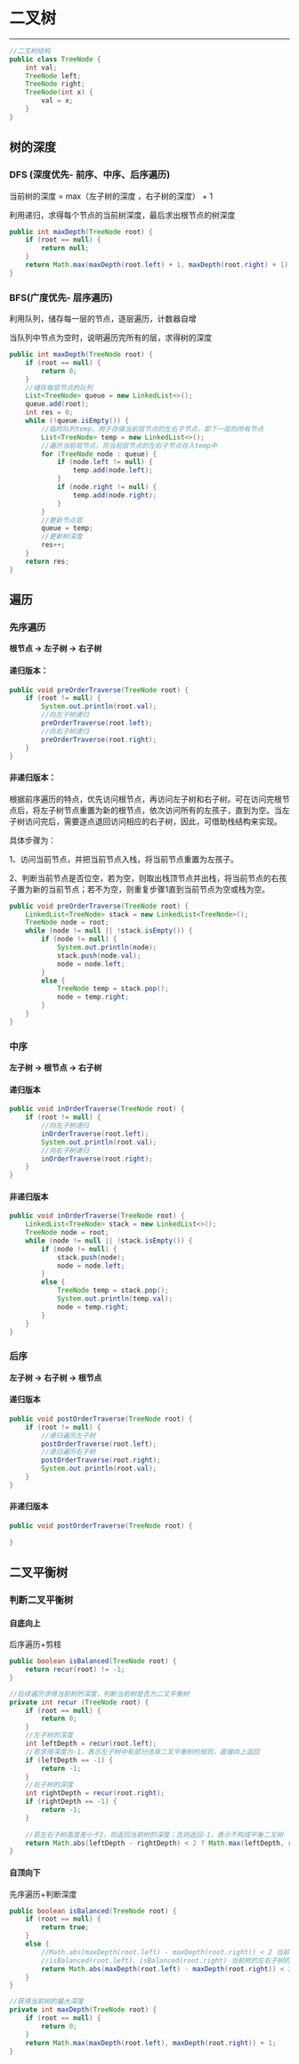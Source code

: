 # 二叉树

---

~~~ java
//二叉树结构
public class TreeNode {
    int val;
    TreeNode left;
    TreeNode right;
    TreeNode(int x) {
        val = x;
    }
}
~~~

## 树的深度

### DFS (深度优先- 前序、中序、后序遍历)

当前树的深度 = max（左子树的深度 ，右子树的深度） + 1

利用递归，求得每个节点的当前树深度，最后求出根节点的树深度

~~~ java
public int maxDepth(TreeNode root) {
    if (root == null) {
        return null;
    }
    return Math.max(maxDepth(root.left) + 1, maxDepth(root.right) + 1);
}
~~~



### BFS(广度优先- 层序遍历)

利用队列，储存每一层的节点，逐层遍历，计数器自增

当队列中节点为空时，说明遍历完所有的层，求得树的深度

~~~ java
public int maxDepth(TreeNode root) {
    if (root == null) {
        return 0;
    }
    //储存每层节点的队列
    List<TreeNode> queue = new LinkedList<>();
    queue.add(root);
    int res = 0;
    while (!queue.isEmpty()) {
        //临时队列temp，用于存储当前层节点的左右子节点，即下一层的所有节点
        List<TreeNode> temp = new LinkedList<>();
        //遍历当前层节点，将当前层节点的左右子节点存入temp中
        for (TreeNode node : queue) {
            if (node.left != null) {
                temp.add(node.left);
            }
            if (node.right != null) {
                temp.add(node.right);
            }
        }
        //更新节点层
        queue = temp;
        //更新树深度
        res++;
    }
    return res;
}
~~~



## 遍历

### 先序遍历 

**根节点 -> 左子树 -> 右子树**

#### 递归版本：

~~~ java
public void preOrderTraverse(TreeNode root) {
    if (root != null) {
        System.out.println(root.val);
        //向左子树递归
        preOrderTraverse(root.left);
        //向右子树递归
        preOrderTraverse(root.right);
    }
}
~~~

#### 非递归版本：

根据前序遍历的特点，优先访问根节点，再访问左子树和右子树。可在访问完根节点后，将左子树节点重置为新的根节点，依次访问所有的左孩子，直到为空。当左子树访问完后，需要逐点退回访问相应的右子树，因此，可借助栈结构来实现。

具体步骤为：

1、访问当前节点，并把当前节点入栈，将当前节点重置为左孩子。

2、判断当前节点是否位空，若为空，则取出栈顶节点并出栈，将当前节点的右孩子置为新的当前节点；若不为空，则重复步骤1直到当前节点为空或栈为空。

~~~ java
public void preOrderTraverse(TreeNode root) {
    LinkedList<TreeNode> stack = new LinkedList<TreeNode>();
    TreeNode node = root;
    while (node != null || !stack.isEmpty()) {
        if (node != null) {
            System.out.println(node);
            stack.push(node.val);
            node = node.left;
        }
        else {
            TreeNode temp = stack.pop();
            node = temp.right;
        }
    }
}
~~~

### 中序

**左子树 -> 根节点 -> 右子树**

#### 递归版本

~~~ java
public void inOrderTraverse(TreeNode root) {
    if (root != null) {
        //向左子树递归
        inOrderTraverse(root.left);
        System.out.println(root.val);
        //向右子树递归
        inOrderTraverse(root.right);
    }
}
~~~

#### 非递归版本

~~~ java
public void inOrderTraverse(TreeNode root) {
    LinkedList<TreeNode> stack = new LinkedList<>();
    TreeNode node = root;
    while (node != null || !stack.isEmpty()) {
        if (node != null) {
            stack.push(node);
            node = node.left;
        }
        else {
            TreeNode temp = stack.pop();
            System.out.println(temp.val);
            node = temp.right;
        }
    }
}
~~~

### 后序

**左子树 -> 右子树 -> 根节点**

#### 递归版本

~~~ java
public void postOrderTraverse(TreeNode root) {
    if (root != null) {
        //递归遍历左子树
        postOrderTraverse(root.left);
        //递归遍历右子树
        postOrderTraverse(root.right);
        System.out.println(root.val);
    }
}
~~~

#### 非递归版本

~~~ java
public void postOrderTraverse(TreeNode root) {
    
}
~~~



## 二叉平衡树

### 判断二叉平衡树

#### 自底向上 

后序遍历+剪枝

~~~ java
public boolean isBalanced(TreeNode root) {
    return recur(root) != -1;
}

//后续遍历求得当前树的深度，判断当前树是否为二叉平衡树
private int recur (TreeNode root) {
    if (root == null) {
        return 0;
    }
    //左子树的深度
    int leftDepth = recur(root.left);
    //若求得深度为-1，表示左子树中有部分违背二叉平衡树的规则，直接向上返回
    if (leftDepth == -1) {
        return -1;
    }
    //右子树的深度
    int rightDepth = recur(root.right);
    if (rightDepth == -1) {
        return -1;
    }
    
    //若左右子树高度差小于2，则返回当前树的深度；否则返回-1，表示不构成平衡二叉树
    return Math.abs(leftDepth - rightDepth) < 2 ? Math.max(leftDepth, rightDepth) + 1 : -1;
}
~~~



#### 自顶向下

先序遍历+判断深度

~~~ java
public boolean isBalanced(TreeNode root) {
    if (root == null) {
        return true;
    }
    else {
        //Math.abs(maxDepth(root.left) - maxDepth(root.right)) < 2 当前树的左右子树高度差小于2(仅为高度差的比较，但左右子树的具体情况未知，需逐层向下遍历)
        //isBalanced(root.left)、isBalanced(root.right) 当前树的左右子树的高度差小于2 - 知道遍历完每个叶子节点，即可确定整棵树是否为平衡二叉树
        return Math.abs(maxDepth(root.left) - maxDepth(root.right)) < 2 && isBalanced(root.left) && isBalanced(root.right);
    }
}

//获得当前树的最大深度
private int maxDepth(TreeNode root) {
    if (root == null) {
        return 0;
    }
    return Math.max(maxDepth(root.left), maxDepth(root.right)) + 1;
}
~~~




















